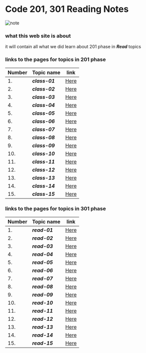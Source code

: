# Code 201, 301 Reading Notes

![note](https://images-na.ssl-images-amazon.com/images/I/81nia28xsOL._AC_SX466_.jpg)

###  what this web site is about

it will contain all what we did learn about 201 phase in ***Read*** topics

### links to the pages for topics in 201 phase 

Number|Topic name | link
------|-----------|------
1.    |***class-01*** |[Here](https://yazanalaiwah.github.io/reading-notes/class-01)
2.    |***class-02***|[Here](https://yazanalaiwah.github.io/reading-notes/class-02)
3.    |***class-03***|[Here](https://yazanalaiwah.github.io/reading-notes/class-03)
4.    |***class-04***|[Here](https://yazanalaiwah.github.io/reading-notes/class-04)
5.    |***class-05***|[Here](https://yazanalaiwah.github.io/reading-notes/class-05)
6.    |***class-06***|[Here](https://yazanalaiwah.github.io/reading-notes/class-06)
7.    |***class-07***|[Here](https://yazanalaiwah.github.io/reading-notes/class-07)
8.    |***class-08***|[Here](https://yazanalaiwah.github.io/reading-notes/class-08)
9.    |***class-09***|[Here](https://yazanalaiwah.github.io/reading-notes/class-09)
10.   |***class-10***|[Here](https://yazanalaiwah.github.io/reading-notes/class-10)
11.   |***class-11***|[Here](https://yazanalaiwah.github.io/reading-notes/class-11)
12.   |***class-12***|[Here](https://yazanalaiwah.github.io/reading-notes/class-12)
13.   |***class-13***|[Here](https://yazanalaiwah.github.io/reading-notes/class-13)
14.   |***class-14***|[Here](https://yazanalaiwah.github.io/reading-notes/class-14)
15.   |***class-15***|[Here](https://yazanalaiwah.github.io/reading-notes/class-15)




### links to the pages for topics in 301 phase 

Number|Topic name | link
------|-----------|------
1.    |***read-01*** |[Here](https://yazanalaiwah.github.io/reading-notes/read-01)
2.    |***read-02***|[Here](https://yazanalaiwah.github.io/reading-notes/read-02)
3.    |***read-03***|[Here](https://yazanalaiwah.github.io/reading-notes/read-03)
4.    |***read-04***|[Here](https://yazanalaiwah.github.io/reading-notes/read-04)
5.    |***read-05***|[Here](https://yazanalaiwah.github.io/reading-notes/read-05)
6.    |***read-06***|[Here](https://yazanalaiwah.github.io/reading-notes/read-06)
7.    |***read-07***|[Here](https://yazanalaiwah.github.io/reading-notes/read-07)
8.    |***read-08***|[Here](https://yazanalaiwah.github.io/reading-notes/read-08)
9.    |***read-09***|[Here](https://yazanalaiwah.github.io/reading-notes/read-09)
10.   |***read-10***|[Here](https://yazanalaiwah.github.io/reading-notes/read-10)
11.   |***read-11***|[Here](https://yazanalaiwah.github.io/reading-notes/read-11)
12.   |***read-12***|[Here](https://yazanalaiwah.github.io/reading-notes/read-12)
13.   |***read-13***|[Here](https://yazanalaiwah.github.io/reading-notes/read-13)
14.   |***read-14***|[Here](https://yazanalaiwah.github.io/reading-notes/read-14)
15.   |***read-15***|[Here](https://yazanalaiwah.github.io/reading-notes/read-15)